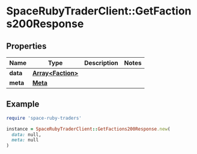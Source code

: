 # SpaceRubyTraderClient::GetFactions200Response

## Properties

| Name | Type | Description | Notes |
| ---- | ---- | ----------- | ----- |
| **data** | [**Array&lt;Faction&gt;**](Faction.md) |  |  |
| **meta** | [**Meta**](Meta.md) |  |  |

## Example

```ruby
require 'space-ruby-traders'

instance = SpaceRubyTraderClient::GetFactions200Response.new(
  data: null,
  meta: null
)
```


